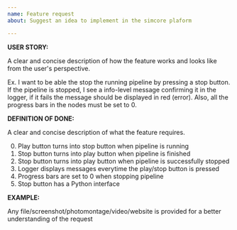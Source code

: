 ```yaml
---
name: Feature request
about: Suggest an idea to implement in the simcore plaform

---
```


**USER STORY:**

A clear and concise description of how the feature works and looks like from the user's perspective.

Ex. I want to be able the stop the running pipeline by pressing a stop button. If the pipeline is stopped, I see a info-level message confirming it in the logger, if it fails the message should be displayed in red (error). Also, all the progress bars in the nodes must be set to 0.

**DEFINITION OF DONE:**

A clear and concise description of what the feature requires.

0. Play button turns into stop button when pipeline is running
1. Stop button turns into play button when pipeline is finished
2. Stop button turns into play button when pipeline is successfully stopped
3. Logger displays messages everytime the play/stop button is pressed
4. Progress bars are set to 0 when stopping pipeline
5. Stop button has a Python interface

**EXAMPLE:**

Any file/screenshot/photomontage/video/website is provided for a better understanding of the request
